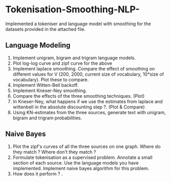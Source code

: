 # Tokenisation-Smoothing-NLP-

Implemented a tokeniser and language model with smoothing for the datasets provided in the attached file.

Language Modeling
----------------------------
1. Implement unigram, bigram and trigram language models. 
2. Plot log-log curve and zipf curve for the above
3. Implement laplace smoothing. Compare the effect of smoothing on different values for V (200, 2000, current size of vocabulary, 10*size of vocabulary). Plot these to compare.
4. Implement Witten-Bell backoff. 
5. Implement Kneser-Ney smoothing. 
6. Compare the effects of the three smoothing techniques. (Plot)
7. In Kneser-Ney, what happens if we use the estimates from laplace and wittenbell in the absolute discounting step ?. (Plot & Compare)
8. Using KN-estimates from the three sources, generate text with unigram, bigram and trigram probabilities. 

Naive Bayes
------------------
1. Plot the zipf's curves of all the three sources on one graph. Where do they match ? Where don't they match ?
2. Formulate tokenisation as a supervised problem. Annotate a small section of each source. Use the language models you have implemented. Implement naive bayes algorithm for this problem.
3. How does it perform ? .
